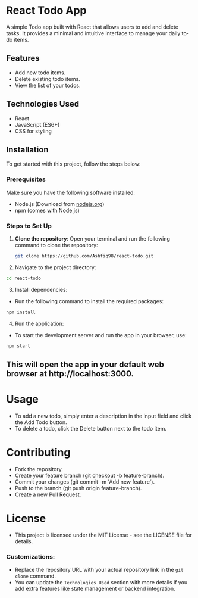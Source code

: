 # React Todo App

A simple Todo app built with React that allows users to add and delete tasks. It provides a minimal and intuitive interface to manage your daily to-do items.

## Features
- Add new todo items.
- Delete existing todo items.
- View the list of your todos.

## Technologies Used
- React
- JavaScript (ES6+)
- CSS for styling

## Installation

To get started with this project, follow the steps below:

### Prerequisites
Make sure you have the following software installed:
- Node.js (Download from [nodejs.org](https://nodejs.org/))
- npm (comes with Node.js)

### Steps to Set Up

1. **Clone the repository**:
   Open your terminal and run the following command to clone the repository:

   ```bash
   git clone https://github.com/Ashfiq98/react-todo.git
   ```
2. Navigate to the project directory:

```bash
cd react-todo
```
3. Install dependencies: 
  - Run the following command to install the required packages:

```bash
npm install
```
4. Run the application: 
  - To start the development server and run the app in your browser, use:

```bash
npm start
```
## This will open the app in your default web browser at http://localhost:3000.

# Usage
  - To add a new todo, simply enter a description in the input field and click the Add Todo button.
  - To delete a todo, click the Delete button next to the todo item.

# Contributing
  - Fork the repository.
  - Create your feature branch (git checkout -b feature-branch).
  - Commit your changes (git commit -m 'Add new feature').
  - Push to the branch (git push origin feature-branch).
  - Create a new Pull Request.

# License
  - This project is licensed under the MIT License - see the LICENSE file for details.
  
### Customizations:
- Replace the repository URL with your actual repository link in the `git clone` command.
- You can update the `Technologies Used` section with more details if you add extra features like state management or backend integration.
